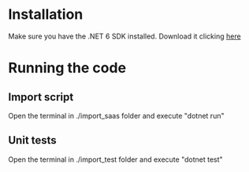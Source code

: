 # Installation
Make sure you have the .NET 6 SDK installed. Download it clicking [here](https://dotnet.microsoft.com/en-us/download/dotnet/6.0)

# Running the code
## Import script
Open the terminal in ./import_saas folder and execute "dotnet run"

## Unit tests
Open the terminal in ./import_test folder and execute "dotnet test"
